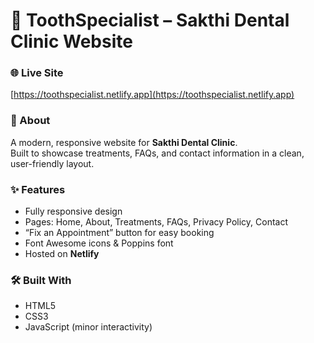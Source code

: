 # 🦷 ToothSpecialist – Sakthi Dental Clinic Website

### 🌐 Live Site  
[https://toothspecialist.netlify.app](https://toothspecialist.netlify.app)

### 🏥 About  
A modern, responsive website for **Sakthi Dental Clinic**.  
Built to showcase treatments, FAQs, and contact information in a clean, user-friendly layout.

### ✨ Features  
- Fully responsive design  
- Pages: Home, About, Treatments, FAQs, Privacy Policy, Contact  
- “Fix an Appointment” button for easy booking  
- Font Awesome icons & Poppins font  
- Hosted on **Netlify**

### 🛠 Built With  
- HTML5  
- CSS3  
- JavaScript (minor interactivity)
